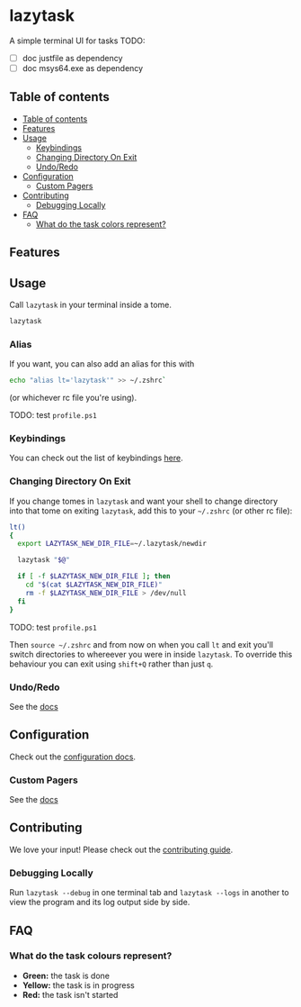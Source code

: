 # lazytask

A simple terminal UI for tasks
TODO:
- [ ] doc justfile as dependency
- [ ] doc msys64.exe as dependency

## Table of contents

- [Table of contents](#table-of-contents)
- [Features](#features)
- [Usage](#usage)
  - [Keybindings](#keybindings)
  - [Changing Directory On Exit](#changing-directory-on-exit)
  - [Undo/Redo](#undoredo)
- [Configuration](#configuration)
  - [Custom Pagers](#custom-pagers)
- [Contributing](#contributing)
  - [Debugging Locally](#debugging-locally)
- [FAQ](#faq)
  - [What do the task colors represent?](#what-do-the-task-colors-represent)

## Features

## Usage

Call `lazytask` in your terminal inside a tome.

```sh
lazytask
```

### Alias

If you want, you can also add an alias for this with

```sh
echo "alias lt='lazytask'" >> ~/.zshrc` 
```

(or whichever rc file you're using).

TODO: test `profile.ps1`

### Keybindings

You can check out the list of keybindings [here](/docs/keybindings).

### Changing Directory On Exit

If you change tomes in `lazytask` and want your shell to change directory into that tome on exiting `lazytask`, add this to your `~/.zshrc` (or other rc file):

```sh
lt()
{
  export LAZYTASK_NEW_DIR_FILE=~/.lazytask/newdir

  lazytask "$@"

  if [ -f $LAZYTASK_NEW_DIR_FILE ]; then
    cd "$(cat $LAZYTASK_NEW_DIR_FILE)"
    rm -f $LAZYTASK_NEW_DIR_FILE > /dev/null
  fi
}
```

TODO: test `profile.ps1`

Then `source ~/.zshrc` and from now on when you call `lt` and exit you'll switch directories to whereever you were in inside `lazytask`. To override this behaviour you can exit using `shift+Q` rather than just `q`.

### Undo/Redo

See the [docs](/docs/Undoing.md)

## Configuration

Check out the [configuration docs](docs/Config.md).

### Custom Pagers

See the [docs](docs/Custom_Pagers.md)

## Contributing

We love your input! Please check out the [contributing guide](CONTRIBUTING.md).

### Debugging Locally

Run `lazytask --debug` in one terminal tab and `lazytask --logs` in another to view the program and its log output side by side.

## FAQ

### What do the task colours represent?

- __Green:__ the task is done
- __Yellow:__ the task is in progress
- __Red:__ the task isn't started

